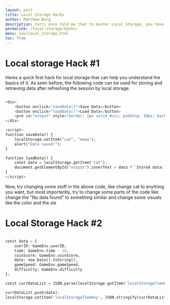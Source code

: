 ```yaml
---
layout: post
title: Local Storage Hacks
author: Matthew Borg
description: Carti once told me that to master Local Storage, you have to complete the following hacks.
permalink: /local-storage/Hacks/
menu: nav/local_storage.html
toc: True
---
```


# Local storage Hack #1

Heres a quick first hack for local storage that can help you understand the basics of it. As seen before, the following code can be used for storing and retrieving data after refreshing the session by local storage.




```python

<div>
    <button onclick="saveData()">Save Data</button>
    <button onclick="loadData()">Load Data</button>
    <pre id="output" style="border: 1px solid #ccc; padding: 10px; background-color:rgb(15, 15, 15);"></pre>
</div>

<script>
function saveData() {
    localStorage.setItem("cat", "meow");
    alert("Data saved!");
}

function loadData() {
    const data = localStorage.getItem("cat");
    document.getElementById("output").innerText = data ? `Stored data: ${data}` : "No data found";
}
</script>
```

Now, try changing some stuff in the above code, like change cat to anything you want, but most importantly, try to change some parts of the code like change the "No data found" to something similar and change some visuals like the color and the sie

# Local Storage Hack #2




```python

const data = {
    userID: GameEnv.userID,
    time: GameEnv.time - 10,
    coinScore: GameEnv.coinScore,
    date: new Date().toString(),
    gameSpeed: GameEnv.gameSpeed,
    difficulty: GameEnv.difficulty
};

const currDataList = JSON.parse(localStorage.getItem('localStorageTimeKey')) || [];

currDataList.push(data);
localStorage.setItem('localStorageTimeKey', JSON.stringify(currDataList));

```
